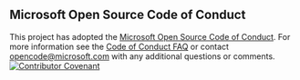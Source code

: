 ## Microsoft Open Source Code of Conduct
This project has adopted the [Microsoft Open Source Code of Conduct](https://opensource.microsoft.com/codeofconduct/).
For more information see the [Code of Conduct FAQ](https://opensource.microsoft.com/codeofconduct/faq/)
or contact [opencode@microsoft.com](mailto:opencode@microsoft.com) with any additional questions or comments.
[![Contributor Covenant](https://img.shields.io/badge/Contributor%20Covenant-2.0-4baaaa.svg)](code_of_conduct.md)
